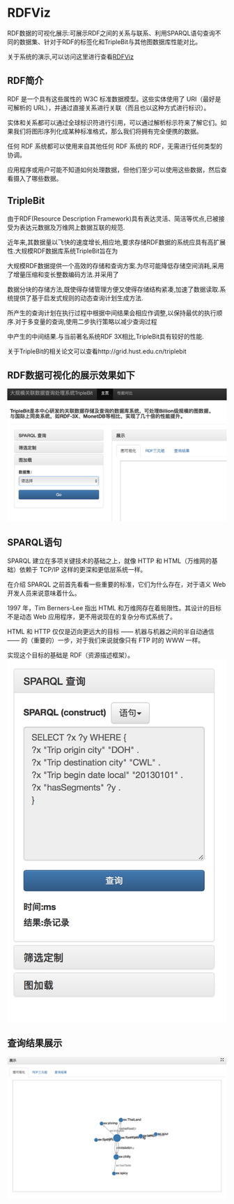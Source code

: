 # RDFViz
RDF数据的可视化展示:可展示RDF之间的关系与联系、利用SPARQL语句查询不同的数据集、针对于RDF的标签化和TripleBit与其他图数据库性能对比。

关于系统的演示,可以访问这里进行查看[RDFViz](222.20.79.232:53000)
## RDF简介
RDF 是一个具有这些属性的 W3C 标准数据模型。这些实体使用了 URI（最好是可解析的 URL），并通过直接关系进行关联（而且也以这种方式进行标识）。

实体和关系都可以通过全球标识符进行引用，可以通过解析标示符来了解它们。如果我们将图形序列化成某种标准格式，那么我们将拥有完全便携的数据。

任何 RDF 系统都可以使用来自其他任何 RDF 系统的 RDF，无需进行任何类型的协调。

应用程序或用户可能不知道如何处理数据，但他们至少可以使用这些数据，然后查看摄入了哪些数据。
## TripleBit
由于RDF(Resource Description Framework)具有表达灵活、简洁等优点,已被接受为表达元数据及万维网上数据互联的规范.

近年来,其数据量以飞快的速度增长,相应地,要求存储RDF数据的系统应具有高扩展性.大规模RDF数据库系统TripleBit旨在为

大规模RDF数据提供一个高效的存储和查询方案.为尽可能降低存储空间消耗,采用了增量压缩和变长整数编码方法.并采用了

数据分块的存储方法,既使得存储管理方便又使得存储结构紧凑,加速了数据读取.系统提供了基于启发式规则的动态查询计划生成方法.

所产生的查询计划在执行过程中根据中间结果会相应作调整,以保持最优的执行顺序.对于多变量的查询,使用二步执行策略以减少查询过程

中产生的中间结果.与当前著名系统RDF 3X相比,TripleBit具有较好的性能.

关于TripleBit的相关论文可以查看http://grid.hust.edu.cn/triplebit
## RDF数据可视化的展示效果如下
![整体描述](img/RDFViz.png)
## SPARQL语句
SPARQL 建立在多项关键技术的基础之上，就像 HTTP 和 HTML（万维网的基础）依赖于 TCP/IP 这样的更深和更低层系统一样。

在介绍 SPARQL 之前首先看看一些重要的标准，它们为什么存在，对于语义 Web 开发人员来说意味着什么。

1997 年，Tim Berners-Lee 指出 HTML 和万维网存在着局限性。其设计的目标不是动态 Web 应用程序，更不用说现在的复杂分布式系统了。

HTML 和 HTTP 仅仅是迈向更远大的目标 —— 机器与机器之间的半自动通信 —— 的（重要的）一步，对于我们来说就像只有 FTP 时的 WWW 一样。

实现这个目标的基础是 RDF（资源描述框架）。
![整体描述](img/SPARQL查询语句.png)
## 查询结果展示
![整体描述](img/查询展示.png)
